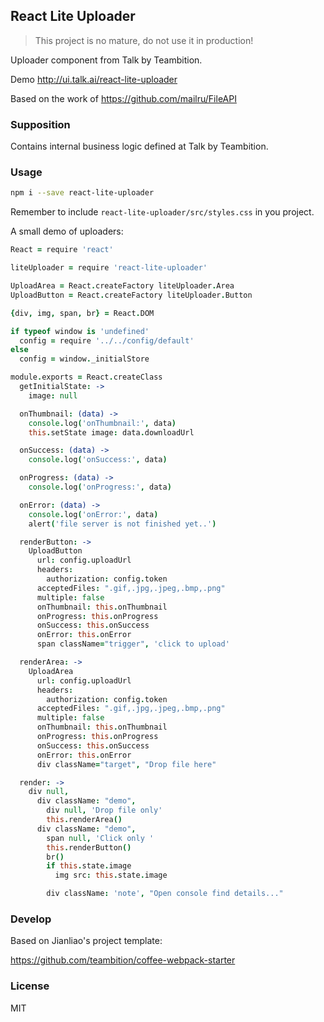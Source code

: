 
React Lite Uploader
----

> This project is no mature, do not use it in production!

Uploader component from Talk by Teambition.

Demo http://ui.talk.ai/react-lite-uploader

Based on the work of https://github.com/mailru/FileAPI

### Supposition

Contains internal business logic defined at Talk by Teambition.

### Usage

```bash
npm i --save react-lite-uploader
```

Remember to include `react-lite-uploader/src/styles.css` in you project.

A small demo of uploaders:

```coffee
React = require 'react'

liteUploader = require 'react-lite-uploader'

UploadArea = React.createFactory liteUploader.Area
UploadButton = React.createFactory liteUploader.Button

{div, img, span, br} = React.DOM

if typeof window is 'undefined'
  config = require '../../config/default'
else
  config = window._initialStore

module.exports = React.createClass
  getInitialState: ->
    image: null

  onThumbnail: (data) ->
    console.log('onThumbnail:', data)
    this.setState image: data.downloadUrl

  onSuccess: (data) ->
    console.log('onSuccess:', data)

  onProgress: (data) ->
    console.log('onProgress:', data)

  onError: (data) ->
    console.log('onError:', data)
    alert('file server is not finished yet..')

  renderButton: ->
    UploadButton
      url: config.uploadUrl
      headers:
        authorization: config.token
      acceptedFiles: ".gif,.jpg,.jpeg,.bmp,.png"
      multiple: false
      onThumbnail: this.onThumbnail
      onProgress: this.onProgress
      onSuccess: this.onSuccess
      onError: this.onError
      span className="trigger", 'click to upload'

  renderArea: ->
    UploadArea
      url: config.uploadUrl
      headers:
        authorization: config.token
      acceptedFiles: ".gif,.jpg,.jpeg,.bmp,.png"
      multiple: false
      onThumbnail: this.onThumbnail
      onProgress: this.onProgress
      onSuccess: this.onSuccess
      onError: this.onError
      div className="target", "Drop file here"

  render: ->
    div null,
      div className: "demo",
        div null, 'Drop file only'
        this.renderArea()
      div className: "demo",
        span null, 'Click only '
        this.renderButton()
        br()
        if this.state.image
          img src: this.state.image

        div className: 'note', "Open console find details..."
```

### Develop

Based on Jianliao's project template:

https://github.com/teambition/coffee-webpack-starter

### License

MIT
